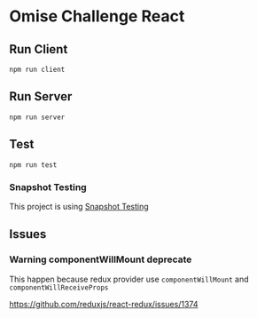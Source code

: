 # Omise Challenge React

## Run Client

`npm run client`

## Run Server

`npm run server`

## Test

`npm run test`

### Snapshot Testing

This project is using [Snapshot Testing](https://jestjs.io/docs/en/snapshot-testing)

## Issues

### Warning componentWillMount deprecate

This happen because redux provider use `componentWillMount` and `componentWillReceiveProps`

<https://github.com/reduxjs/react-redux/issues/1374>
